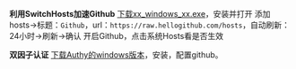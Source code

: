 **利用SwitchHosts加速Github**
[下载xx_windows_xx.exe](https://github.com/oldj/SwitchHosts/releases)，安装并打开
添加hosts->标题：`Github`，url：`https://raw.hellogithub.com/hosts`，自动刷新：24小时->刷新->确认
开启Github，点击系统Hosts看是否生效

**双因子认证**
[下载Authy的windows版本](https://authy.com/download/)，安装，配置github。